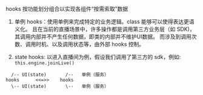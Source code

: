 hooks 按功能划分组合以实现各组件“按需索取”数据

1. 单例 hooks：使用单例来完成特定的业务逻辑。class 能够可以使得表达更语义化。
且在当前的直播场景中，许多操作都是调用第三方业务层（如 SDK)，其调用内部并不产生任何数据，即类的内部并不维护UI数据。
而涉及到调用次数、调用时机、以及调用状态等，由外部 hooks 控制。

2. state hooks: 以进入直播间为例，假设我们调用了第三方的 sdk，例如: `this.engine.joinLive()`

```
  /-- UI(state)       /--   单例（服务）
hooks      <<=>>    hooks
  \-- UI(state)       \--   单例（服务）
```